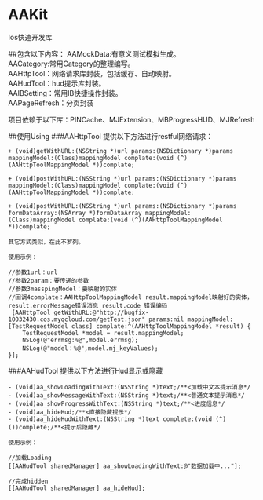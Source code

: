 # AAKit
Ios快速开发库
   
##包含以下内容：
AAMockData:有意义测试模拟生成。   
AACategory:常用Category的整理编写。   
AAHttpTool：网络请求库封装，包括缓存、自动映射。   
AAHudTool：hud提示库封装。   
AAIBSetting：常用IB快捷操作封装。   
AAPageRefresh：分页封装   

项目依赖于以下库：PINCache、MJExtension、MBProgressHUD、MJRefresh
	
##使用Using
###AAHttpTool
提供以下方法进行restful网络请求：

    + (void)getWithURL:(NSString *)url params:(NSDictionary *)params mappingModel:(Class)mappingModel complate:(void (^)(AAHttpToolMappingModel *))complate;
    
    + (void)postWithURL:(NSString *)url params:(NSDictionary *)params mappingModel:(Class)mappingModel complate:(void (^)(AAHttpToolMappingModel *))complate;
    
    + (void)postWithURL:(NSString *)url params:(NSDictionary *)params formDataArray:(NSArray *)formDataArray mappingModel:(Class)mappingModel complate:(void (^)(AAHttpToolMappingModel *))complate;
    
    其它方式类似，在此不罗列。
    
    使用示例：
    
    //参数1url：url
    //参数2param：要传递的参数
    //参数3masspingModel：要映射的实体
    //回调4complate：AAHttpToolMappingModel result.mappingModel映射好的实体，result.errorMessage错误消息 result.code 错误编码
     [AAHttpTool getWithURL:@"http://bugfix-10032430.cos.myqcloud.com/getTest.json" params:nil mappingModel:[TestRequestModel class] complate:^(AAHttpToolMappingModel *result) {
        TestRequestModel *model = result.mappingModel;
        NSLog(@"errmsg:%@",model.errmsg);
        NSLog(@"model：%@",model.mj_keyValues);
    }];
    

###AAHudTool
提供以下方法进行Hud显示或隐藏

    - (void)aa_showLoadingWithText:(NSString *)text;/**<加载中文本提示消息*/
    - (void)aa_showMessageWithText:(NSString *)text;/**<普通文本提示消息*/
    - (void)aa_showProgressWithText:(NSString *)text;/**<进度信息*/
    - (void)aa_hideHud;/**<直接隐藏提示*/
    - (void)aa_hideHudWithText:(NSString *)text complete:(void (^)())complete;/**<提示后隐藏*/

    使用示例：
    
    //加载Loading
    [[AAHudTool sharedManager] aa_showLoadingWithText:@"数据加载中..."];
    
    //完成hidden
    [[AAHudTool sharedManager] aa_hideHud];


